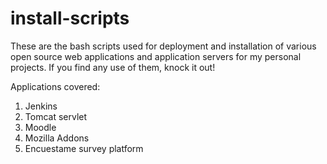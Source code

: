 # install-scripts
These are the bash scripts used for deployment and installation of various open source web applications and application servers for my personal
projects. If you find any use of them, knock it out! 

Applications covered:
1. Jenkins
2. Tomcat servlet 
3. Moodle
4. Mozilla Addons
5. Encuestame survey platform
